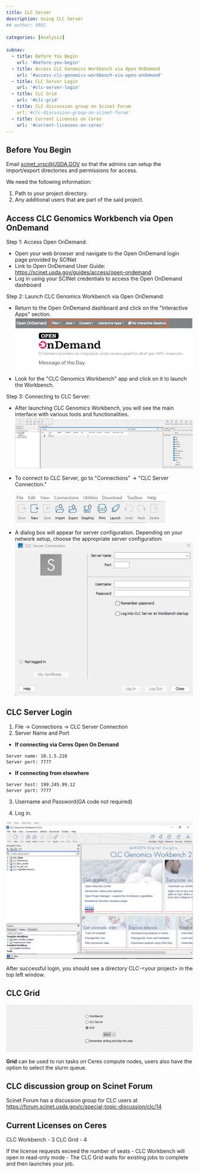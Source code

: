 ```yaml
---
title: CLC Server
description: Using CLC Server
## author: VRSC

categories: [Analysis]

subnav:
  - title: Before You Begin
    url: '#before-you-begin'
  - title: Access CLC Genomics Workbench via Open OnDemand
    url: '#access-clc-genomics-workbench-via-open-ondemand'
  - title: CLC Server Login
    url: '#clc-server-login'
  - title: CLC Grid
    url: '#clc-grid'
  - title: CLC discussion group on Scinet Forum
    url:'#clc-discussion-group-on-scinet-forum'
  - title: Current Licenses on Ceres
    url: '#current-licenses-on-ceres'  
---
```


## Before You Begin

Email [scinet_vrsc@USDA.GOV](mailto:scinet_vrsc@USDA.GOV?subject=CLC%20setup) so that the admins can setup the import/export directories and permissions for access.

We need the following information:
1.	Path to your project directory.
2.	Any additional users that are part of the said project. 

## Access CLC Genomics Workbench via Open OnDemand

Step 1: Access Open OnDemand:

* Open your web browser and navigate to the Open OnDemand login page provided by SCINet
* Link to Open OnDemand User Guide: https://scinet.usda.gov/guides/access/open-ondemand
* Log in using your SCINet credentials to access the Open OnDemand dashboard

Step 2: Launch CLC Genomics Workbench via Open OnDemand:

* Return to the Open OnDemand dashboard and click on the "Interactive Apps" section.
 ![OpenOnDemand1](/assets/img/guides/analysis/clc/clc-ood1.jpg)

* Look for the "CLC Genomics Workbench" app and click on it to launch the Workbench.

Step 3: Connecting to CLC Server:

* After launching CLC Genomics Workbench, you will see the main interface with various tools and functionalities.
  ![Connections](/assets/img/guides/analysis/clc/clc-ood2.jpg)

* To connect to CLC Server, go to "Connections" -> "CLC Server Connection."

  ![ConnectionsServer](/assets/img/guides/analysis/clc/clc-ood3.jpg)

* A dialog box will appear for server configuration. Depending on your network setup, choose the appropriate server configuration:
  ![CLCServerConnection](/assets/img/guides/analysis/clc/clc-ood4.jpg)

## CLC Server Login

1.	File -> Connections -> CLC Server Connection
2.	Server Name and Port
	
  * **If connecting via Ceres Open On Demand**
```
Server name: 10.1.5.210
Server port: 7777
```
  * **If connecting from elsewhere**
```
Server host: 199.245.99.12
Server port: 7777
```
3.	Username and Password(GA code not required) 

4.	Log in.

![screenshot of CLC Genomics Workbench 22.0.2 software homescreen](/assets/img/guides/analysis/clc/CLC2.png)

After successful login, you should see a directory CLC-\<your project> in the top left window.

## CLC Grid

![screenshot of CLC Genomics Workbench 22.0.2 Server Options](/assets/img/guides/analysis/clc/CLC3.png)

**Grid** can be used to run tasks on Ceres compute nodes, users also have the option to select the slurm queue. 

## CLC discussion group on Scinet Forum

Scinet Forum has a discussion group for CLC users at https://forum.scinet.usda.gov/c/special-topic-discussion/clc/14

## Current Licenses on Ceres

CLC Workbench - 3
CLC Grid - 4

If the license requests exceed the number of seats -  CLC Workbench will open in read-only mode - The CLC Grid waits for existing jobs to complete and then launches your job. 

   

